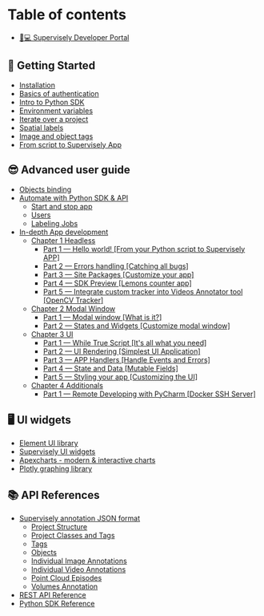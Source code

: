 # Table of contents

* [👨💻 Supervisely Developer Portal](README.md)

## 🎉 Getting Started

* [Installation](getting-started/installation.md)
* [Basics of authentication](getting-started/basics-of-authentication.md)
* [Intro to Python SDK](getting-started/intro-to-python-sdk.md)
* [Environment variables](getting-started/environment-variables.md)
* [Iterate over a project](getting-started/iterate-over-a-project.md)
* [Spatial labels](getting-started/spatial-labels.md)
* [Image and object tags](getting-started/image-and-object-tags.md)
* [From script to Supervisely App](getting-started/from-script-to-supervisely-app.md)

## 😎 Advanced user guide

* [Objects binding](advanced-user-guide/objects-binding.md)
* [Automate with Python SDK & API](advanced-user-guide/automate-with-python-sdk-and-api/README.md)
  * [Start and stop app](advanced-user-guide/automate-with-python-sdk-and-api/start-and-stop-app.md)
  * [Users](advanced-user-guide/automate-with-python-sdk-and-api/users.md)
  * [Labeling Jobs](advanced-user-guide/automate-with-python-sdk-and-api/labeling-jobs.md)
* [In-depth App development](advanced-user-guide/in-depth-app-development/README.md)
  * [Chapter 1 Headless](advanced-user-guide/in-depth-app-development/chapter-1-headless/README.md)
    * [Part 1 — Hello world! \[From your Python script to Supervisely APP\]](advanced-user-guide/in-depth-app-development/chapter-1-headless/part-1-hello-world-from-your-python-script-to-supervisely-app.md)
    * [Part 2 — Errors handling \[Catching all bugs\]](advanced-user-guide/in-depth-app-development/chapter-1-headless/part-2-errors-handling-catching-all-bugs.md)
    * [Part 3 — Site Packages \[Customize your app\]](advanced-user-guide/in-depth-app-development/chapter-1-headless/part-3-site-packages-customize-your-app.md)
    * [Part 4 — SDK Preview \[Lemons counter app\]](advanced-user-guide/in-depth-app-development/chapter-1-headless/part-4-sdk-preview-lemons-counter-app.md)
    * [Part 5 — Integrate custom tracker into Videos Annotator tool \[OpenCV Tracker\]](advanced-user-guide/in-depth-app-development/chapter-1-headless/part-5-integrate-custom-tracker-into-videos-annotator-tool-opencv-tracker.md)
  * [Chapter 2 Modal Window](advanced-user-guide/in-depth-app-development/chapter-2-modal-window/README.md)
    * [Part 1 — Modal window \[What is it?\]](advanced-user-guide/in-depth-app-development/chapter-2-modal-window/part-1-modal-window-what-is-it.md)
    * [Part 2 — States and Widgets \[Customize modal window\]](advanced-user-guide/in-depth-app-development/chapter-2-modal-window/part-2-states-and-widgets-customize-modal-window.md)
  * [Chapter 3 UI](advanced-user-guide/in-depth-app-development/chapter-3-ui/README.md)
    * [Part 1 — While True Script \[It's all what you need\]](advanced-user-guide/in-depth-app-development/chapter-3-ui/part-1-while-true-script-its-all-what-you-need.md)
    * [Part 2 — UI Rendering \[Simplest UI Application\]](advanced-user-guide/in-depth-app-development/chapter-3-ui/part-2-ui-rendering-simplest-ui-application.md)
    * [Part 3 — APP Handlers \[Handle Events and Errors\]](advanced-user-guide/in-depth-app-development/chapter-3-ui/part-3-app-handlers-handle-events-and-errors.md)
    * [Part 4 — State and Data \[Mutable Fields\]](advanced-user-guide/in-depth-app-development/chapter-3-ui/part-4-state-and-data-mutable-fields.md)
    * [Part 5 — Styling your app \[Customizing the UI\]](advanced-user-guide/in-depth-app-development/chapter-3-ui/part-5-styling-your-app-customizing-the-ui.md)
  * [Chapter 4 Additionals](advanced-user-guide/in-depth-app-development/chapter-4-additionals/README.md)
    * [Part 1 — Remote Developing with PyCharm \[Docker SSH Server\]](advanced-user-guide/in-depth-app-development/chapter-4-additionals/part-1-remote-developing-with-pycharm-docker-ssh-server.md)

## 🖥 UI widgets

* [Element UI library](https://element.eleme.io/1.4/#/en-US/component/button)
* [Supervisely UI widgets](https://ecosystem.supervise.ly/docs/table)
* [Apexcharts - modern & interactive charts](https://apexcharts.com/)
* [Plotly graphing library](https://plotly.com/python/)

## 📚 API References

* [Supervisely annotation JSON format](api-references/supervisely-annotation-json-format/README.md)
  * [Project Structure](api-references/supervisely-annotation-json-format/project-structure.md)
  * [Project Classes and Tags](api-references/supervisely-annotation-json-format/project-classes-and-tags.md)
  * [Tags](api-references/supervisely-annotation-json-format/tags.md)
  * [Objects](api-references/supervisely-annotation-json-format/objects.md)
  * [Individual Image Annotations](api-references/supervisely-annotation-json-format/individual-image-annotations.md)
  * [Individual Video Annotations](api-references/supervisely-annotation-json-format/individual-video-annotations.md)
  * [Point Cloud Episodes](api-references/supervisely-annotation-json-format/point-cloud-episodes.md)
  * [Volumes Annotation](api-references/supervisely-annotation-json-format/volumes-annotation.md)
* [REST API Reference](https://api.docs.supervise.ly/)
* [Python SDK Reference](https://supervisely.readthedocs.io/en/latest/sdk\_packages.html)
